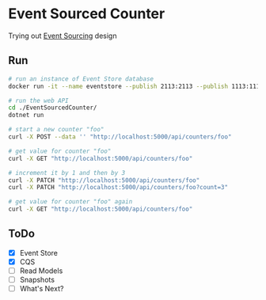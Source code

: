 # Event Sourced Counter

Trying out [Event Sourcing] design

## Run

```sh
# run an instance of Event Store database
docker run -it --name eventstore --publish 2113:2113 --publish 1113:1113 eventstore/eventstore

# run the web API
cd ./EventSourcedCounter/
dotnet run
```

```sh
# start a new counter "foo"
curl -X POST --data '' "http://localhost:5000/api/counters/foo"

# get value for counter "foo"
curl -X GET "http://localhost:5000/api/counters/foo"

# increment it by 1 and then by 3
curl -X PATCH "http://localhost:5000/api/counters/foo"
curl -X PATCH "http://localhost:5000/api/counters/foo?count=3"

# get value for counter "foo" again
curl -X GET "http://localhost:5000/api/counters/foo"
```

## ToDo

- [X] Event Store
- [X] CQS
- [ ] Read Models
- [ ] Snapshots
- [ ] What's Next?

[Event Sourcing]: https://docs.microsoft.com/en-us/azure/architecture/patterns/event-sourcing